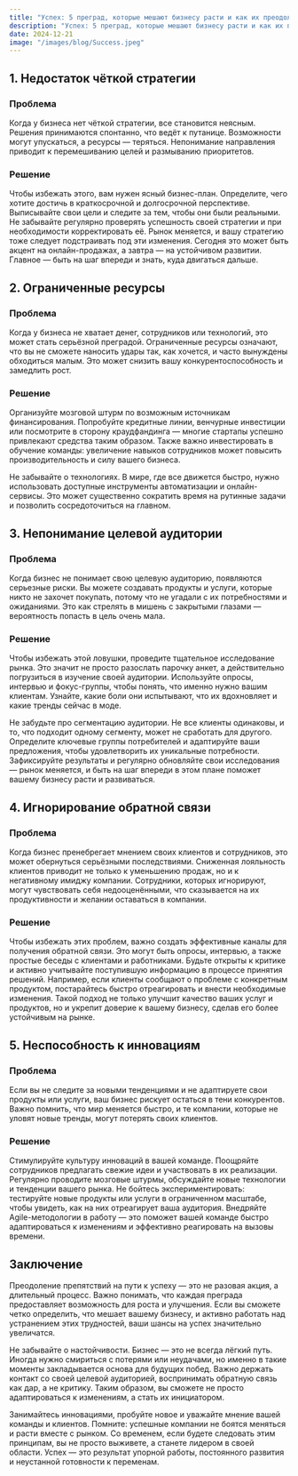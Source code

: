 ```yaml
---  
title: "Успех: 5 преград, которые мешают бизнесу расти и как их преодолеть"  
description: "Успех: 5 преград, которые мешают бизнесу расти и как их преодолеть"  
date: 2024-12-21
image: "/images/blog/Success.jpeg" 
---
```


## 1. Недостаток чёткой стратегии

### Проблема 
Когда у бизнеса нет чёткой стратегии, все становится неясным. Решения принимаются спонтанно, что ведёт к путанице. Возможности могут упускаться, а ресурсы — теряться. Непонимание направления приводит к перемешиванию целей и размыванию приоритетов.

### Решение 
Чтобы избежать этого, вам нужен ясный бизнес-план. Определите, чего хотите достичь в краткосрочной и долгосрочной перспективе. Выписывайте свои цели и следите за тем, чтобы они были реальными. Не забывайте регулярно проверять успешность своей стратегии и при необходимости корректировать её. Рынок меняется, и вашу стратегию тоже следует подстраивать под эти изменения. Сегодня это может быть акцент на онлайн-продажах, а завтра — на устойчивом развитии. Главное — быть на шаг впереди и знать, куда двигаться дальше.
## 2. Ограниченные ресурсы

### Проблема 
Когда у бизнеса не хватает денег, сотрудников или технологий, это может стать серьёзной преградой. Ограниченные ресурсы означают, что вы не сможете наносить удары так, как хочется, и часто вынуждены обходиться малым. Это может снизить вашу конкурентоспособность и замедлить рост.

### Решение 
Организуйте мозговой штурм по возможным источникам финансирования. Попробуйте кредитные линии, венчурные инвестиции или посмотрите в сторону краудфандинга — многие стартапы успешно привлекают средства таким образом. Также важно инвестировать в обучение команды: увеличение навыков сотрудников может повысить производительность и силу вашего бизнеса.

Не забывайте о технологиях. В мире, где все движется быстро, нужно использовать доступные инструменты автоматизации и онлайн-сервисы. Это может существенно сократить время на рутинные задачи и позволить сосредоточиться на главном.
## 3. Непонимание целевой аудитории

### Проблема 
Когда бизнес не понимает свою целевую аудиторию, появляются серьезные риски. Вы можете создавать продукты и услуги, которые никто не захочет покупать, потому что не угадали с их потребностями и ожиданиями. Это как стрелять в мишень с закрытыми глазами — вероятность попасть в цель очень мала.

### Решение 
Чтобы избежать этой ловушки, проведите тщательное исследование рынка. Это значит не просто разослать парочку анкет, а действительно погрузиться в изучение своей аудитории. Используйте опросы, интервью и фокус-группы, чтобы понять, что именно нужно вашим клиентам. Узнайте, какие боли они испытывают, что их вдохновляет и какие тренды сейчас в моде.

Не забудьте про сегментацию аудитории. Не все клиенты одинаковы, и то, что подходит одному сегменту, может не сработать для другого. Определите ключевые группы потребителей и адаптируйте ваши предложения, чтобы удовлетворить их уникальные потребности. Зафиксируйте результаты и регулярно обновляйте свои исследования — рынок меняется, и быть на шаг впереди в этом плане поможет вашему бизнесу расти и развиваться.
## 4. Игнорирование обратной связи

### Проблема 
Когда бизнес пренебрегает мнением своих клиентов и сотрудников, это может обернуться серьёзными последствиями. Сниженная лояльность клиентов приводит не только к уменьшению продаж, но и к негативному имиджу компании. Сотрудники, которых игнорируют, могут чувствовать себя недооценёнными, что сказывается на их продуктивности и желании оставаться в компании.

### Решение 
Чтобы избежать этих проблем, важно создать эффективные каналы для получения обратной связи. Это могут быть опросы, интервью, а также простые беседы с клиентами и работниками. Будьте открыты к критике и активно учитывайте поступившую информацию в процессе принятия решений. Например, если клиенты сообщают о проблеме с конкретным продуктом, постарайтесь быстро отреагировать и внести необходимые изменения. Такой подход не только улучшит качество ваших услуг и продуктов, но и укрепит доверие к вашему бизнесу, сделав его более устойчивым на рынке.
## 5. Неспособность к инновациям

### Проблема 
Если вы не следите за новыми тенденциями и не адаптируете свои продукты или услуги, ваш бизнес рискует остаться в тени конкурентов. Важно помнить, что мир меняется быстро, и те компании, которые не уловят новые тренды, могут потерять своих клиентов.

### Решение 
Стимулируйте культуру инноваций в вашей команде. Поощряйте сотрудников предлагать свежие идеи и участвовать в их реализации. Регулярно проводите мозговые штурмы, обсуждайте новые технологии и тенденции вашего рынка. Не бойтесь экспериментировать: тестируйте новые продукты или услуги в ограниченном масштабе, чтобы увидеть, как на них отреагирует ваша аудитория. Внедряйте Agile-методологии в работу — это поможет вашей команде быстро адаптироваться к изменениям и эффективно реагировать на вызовы времени.
## Заключение

Преодоление препятствий на пути к успеху — это не разовая акция, а длительный процесс. Важно понимать, что каждая преграда предоставляет возможность для роста и улучшения. Если вы сможете четко определить, что мешает вашему бизнесу, и активно работать над устранением этих трудностей, ваши шансы на успех значительно увеличатся.

Не забывайте о настойчивости. Бизнес — это не всегда лёгкий путь. Иногда нужно смириться с потерями или неудачами, но именно в такие моменты закладывается основа для будущих побед. Важно держать контакт со своей целевой аудиторией, воспринимать обратную связь как дар, а не критику. Таким образом, вы сможете не просто адаптироваться к изменениям, а стать их инициатором.

Занимайтесь инновациями, пробуйте новое и уважайте мнение вашей команды и клиентов. Помните: успешные компании не боятся меняться и расти вместе с рынком. Со временем, если будете следовать этим принципам, вы не просто выживете, а станете лидером в своей области. Успех — это результат упорной работы, постоянного развития и неустанной готовности к переменам.